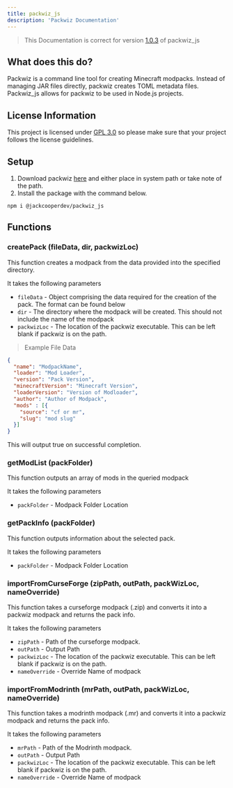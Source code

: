 ```yaml
---
title: packwiz_js
description: 'Packwiz Documentation'
---
```


> This Documentation is correct for version [1.0.3](https://github.com/jackcooperdev/packwiz_js/releases/tag/1.0.3) of
> packwiz_js

## What does this do?

Packwiz is a command line tool for creating Minecraft modpacks.
Instead of managing JAR files directly, packwiz creates TOML metadata files.
Packwiz_js allows for packwiz to be used in Node.js projects.

## License Information

This project is licensed under [GPL 3.0](https://choosealicense.com/licenses/gpl-3.0/) so please make sure that your
project follows the license guidelines.

## Setup

1. Download packwiz [here](https://packwiz.infra.link/) and either place in system path or take note of the path.
2. Install the package with the command below.

```
npm i @jackcooperdev/packwiz_js
```

## Functions

### createPack (fileData, dir, packwizLoc)

This function creates a modpack from the data provided into the specified directory.

It takes the following parameters

+ `fileData` - Object comprising the data required for the creation of the pack. The format can be found below
+ `dir`  - The directory where the modpack will be created.
  This should not include the name of the modpack
+ `packwizLoc` - The location of the packwiz executable. This can be left blank if packwiz is on the path.

> Example File Data

```json
{
  "name": "ModpackName",
  "loader": "Mod Loader",
  "version": "Pack Version",
  "minecraftVersion": "Minecraft Version",
  "loaderVersion": "Version of Modloader",
  "author": "Author of Modpack",
  "mods" : [{
    "source": "cf or mr",
    "slug": "mod slug"
  }]
}
```

This will output true on successful completion.

### getModList (packFolder)

This function outputs an array of mods in the queried modpack

It takes the following parameters

+ `packFolder` - Modpack Folder Location

### getPackInfo (packFolder)

This function outputs information about the selected pack.

It takes the following parameters

+ `packFolder` - Modpack Folder Location

### importFromCurseForge (zipPath, outPath, packWizLoc, nameOverride)

This function takes a curseforge modpack (.zip) and converts it into a packwiz modpack and returns the pack info.

It takes the following parameters

+ `zipPath` - Path of the curseforge modpack.
+ `outPath` - Output Path
+ `packwizLoc` - The location of the packwiz executable. This can be left blank if packwiz is on the path.
+ `nameOverride` - Override Name of modpack

### importFromModrinth (mrPath, outPath, packWizLoc, nameOverride)

This function takes a modrinth modpack (.mr) and converts it into a packwiz modpack and returns the pack info.

It takes the following parameters

+ `mrPath` - Path of the Modrinth modpack.
+ `outPath` - Output Path
+ `packwizLoc` - The location of the packwiz executable. This can be left blank if packwiz is on the path.
+ `nameOverride` - Override Name of modpack

